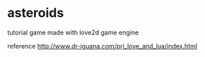 # asteroids
tutorial game made with love2d game engine

reference http://www.dr-iguana.com/prj_love_and_lua/index.html
